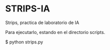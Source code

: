 # STRIPS-IA
Strips, practica de laboratorio de IA

Para ejecutarlo, estando en el directorio scripts.

$ python strips.py
